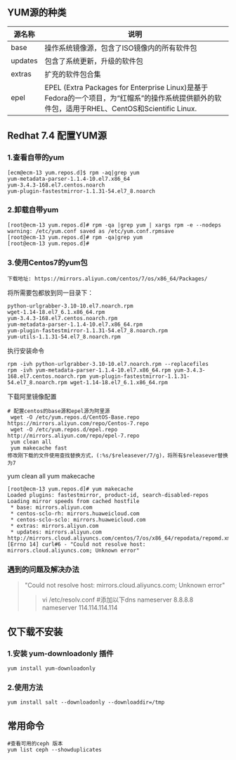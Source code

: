 ## YUM源的种类

|源名称|说明|
|------|------|
|base	|操作系统镜像源，包含了ISO镜像内的所有软件包
|updates|	包含了系统更新，升级的软件包
|extras	|扩充的软件包合集
|epel	|EPEL (Extra Packages for Enterprise Linux)是基于Fedora的一个项目，为“红帽系”的操作系统提供额外的软件包，适用于RHEL、CentOS和Scientific Linux.

## Redhat 7.4 配置YUM源
### 1.查看自带的yum
``` shell
[ecm@ecm-13 yum.repos.d]$ rpm -aq|grep yum
yum-metadata-parser-1.1.4-10.el7.x86_64
yum-3.4.3-168.el7.centos.noarch
yum-plugin-fastestmirror-1.1.31-54.el7_8.noarch

```
### 2.卸载自带yum
``` shell
[root@ecm-13 yum.repos.d]# rpm -qa |grep yum | xargs rpm -e --nodeps
warning: /etc/yum.conf saved as /etc/yum.conf.rpmsave
[root@ecm-13 yum.repos.d]# rpm -qa|grep yum
[root@ecm-13 yum.repos.d]#

```

### 3.使用Centos7的yum包

	下载地址: https://mirrors.aliyun.com/centos/7/os/x86_64/Packages/
将所需要包都放到同一目录下：

``` shell
python-urlgrabber-3.10-10.el7.noarch.rpm
wget-1.14-18.el7_6.1.x86_64.rpm
yum-3.4.3-168.el7.centos.noarch.rpm
yum-metadata-parser-1.1.4-10.el7.x86_64.rpm
yum-plugin-fastestmirror-1.1.31-54.el7_8.noarch.rpm
yum-utils-1.1.31-54.el7_8.noarch.rpm

```

执行安装命令

``` shell
rpm -ivh python-urlgrabber-3.10-10.el7.noarch.rpm --replacefiles
rpm -ivh yum-metadata-parser-1.1.4-10.el7.x86_64.rpm yum-3.4.3-168.el7.centos.noarch.rpm yum-plugin-fastestmirror-1.1.31-54.el7_8.noarch.rpm wget-1.14-18.el7_6.1.x86_64.rpm
```

下载阿里镜像配置
``` shell
# 配置centos的base源和epel源为阿里源  
 wget -O /etc/yum.repos.d/CentOS-Base.repo https://mirrors.aliyun.com/repo/Centos-7.repo  
 wget -O /etc/yum.repos.d/epel.repo http://mirrors.aliyun.com/repo/epel-7.repo  
 yum clean all  
 yum makecache fast
修改刚下载的文件使用查找替换方式，(:%s/$releasever/7/g)，将所有$releasever替换为7
```

yum clean all
yum makecache

``` shell
[root@ecm-13 yum.repos.d]# yum makecache
Loaded plugins: fastestmirror, product-id, search-disabled-repos
Loading mirror speeds from cached hostfile
 * base: mirrors.aliyun.com
 * centos-sclo-rh: mirrors.huaweicloud.com
 * centos-sclo-sclo: mirrors.huaweicloud.com
 * extras: mirrors.aliyun.com
 * updates: mirrors.aliyun.com
http://mirrors.cloud.aliyuncs.com/centos/7/os/x86_64/repodata/repomd.xml: [Errno 14] curl#6 - "Could not resolve host: mirrors.cloud.aliyuncs.com; Unknown error"
```

### 遇到的问题及解决办法

> "Could not resolve host: mirrors.cloud.aliyuncs.com; Unknown error"
>>
>>vi /etc/resolv.conf
>>#添加以下dns
>> nameserver 8.8.8.8
>> nameserver 114.114.114.114

## 仅下载不安装



### 1.安装 yum-downloadonly 插件
``` shell
yum install yum-downloadonly
```
### 2.使用方法
``` shell
yum install salt --downloadonly --downloaddir=/tmp
```

## 常用命令

```shell
#查看可用的ceph 版本
yum list ceph --showduplicates

```